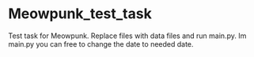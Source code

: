 # Meowpunk_test_task
Test task for Meowpunk.
Replace files with data files and run main.py.
Im main.py you can free to change the date to needed date.
